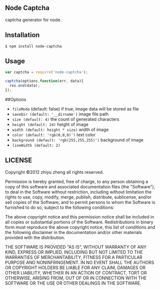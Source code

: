 ## Node Captcha

captcha generator for node.

## Installation

	$ npm install node-captcha

## Usage 

```javascript
var captcha = require('node-captcha');

captcha(options,function(err, data){
  res.end(data);
});
```

##Options

* `fileMode` (default: false) if true, image data will be stored as file
* `saveDir (default: '__dirname')` image file path
* `size (default: 4)` the count of generated characters
* `height (default: 24)` height of image
* `width (default: height * size)` width of image
* `color (default: 'rgb(0,0,0)')` text color
* `background (default: 'rgb(255,255,255)')` background of image
* `lineWidth (default: 2)` 


## LICENSE

Copyright ©2012 zhiyu zheng all rights reserved.

Permission is hereby granted, free of charge, to any person obtaining a copy of this software and associated documentation files (the "Software"), to deal in the Software without restriction, including without limitation the rights to use, copy, modify, merge, publish, distribute, sublicense, and/or sell copies of the Software, and to permit persons to whom the Software is furnished to do so, subject to the following conditions:

The above copyright notice and this permission notice shall be included in all copies or substantial portions of the Software. Redistributions in binary form must reproduce the above copyright notice, this list of conditions and the following disclaimer in the documentation and/or other materials provided with the distribution.

THE SOFTWARE IS PROVIDED "AS IS", WITHOUT WARRANTY OF ANY KIND, EXPRESS OR IMPLIED, INCLUDING BUT NOT LIMITED TO THE WARRANTIES OF MERCHANTABILITY, FITNESS FOR A PARTICULAR PURPOSE AND NONINFRINGEMENT. IN NO EVENT SHALL THE AUTHORS OR COPYRIGHT HOLDERS BE LIABLE FOR ANY CLAIM, DAMAGES OR OTHER LIABILITY, WHETHER IN AN ACTION OF CONTRACT, TORT OR OTHERWISE, ARISING FROM, OUT OF OR IN CONNECTION WITH THE SOFTWARE OR THE USE OR OTHER DEALINGS IN THE SOFTWARE.
